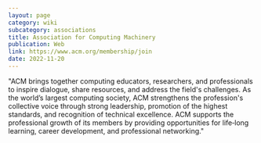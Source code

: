```yaml
---
layout: page
category: wiki
subcategory: associations
title: Association for Computing Machinery
publication: Web
link: https://www.acm.org/membership/join
date: 2022-11-20
---
```


"ACM brings together computing educators, researchers, and professionals to inspire dialogue, share resources, and address the field's challenges. As the world’s largest computing society, ACM strengthens the profession's collective voice through strong leadership, promotion of the highest standards, and recognition of technical excellence. ACM supports the professional growth of its members by providing opportunities for life‐long learning, career development, and professional networking."
